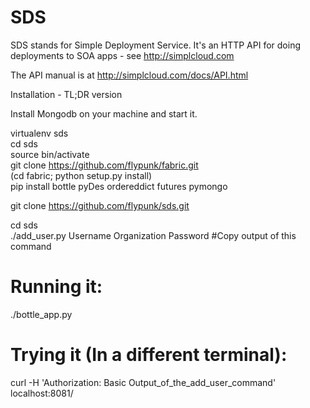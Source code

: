 SDS
===

SDS stands for Simple Deployment Service.
It's an HTTP API for doing deployments to SOA apps - see http://simplcloud.com

The API manual is at http://simplcloud.com/docs/API.html

Installation - TL;DR version

Install Mongodb on your machine and start it.

virtualenv sds  
cd sds  
source bin/activate  
git clone https://github.com/flypunk/fabric.git  
(cd fabric; python setup.py install)  
pip install bottle pyDes ordereddict futures pymongo  

git clone https://github.com/flypunk/sds.git  

cd sds  
./add_user.py Username Organization Password #Copy output of this command  

# Running it:  
./bottle_app.py  

# Trying it (In a different terminal):
curl -H 'Authorization: Basic Output_of_the_add_user_command' localhost:8081/

